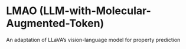 # LMAO (LLM-with-Molecular-Augmented-Token)
An adaptation of LLaVA’s vision-language model for property prediction

